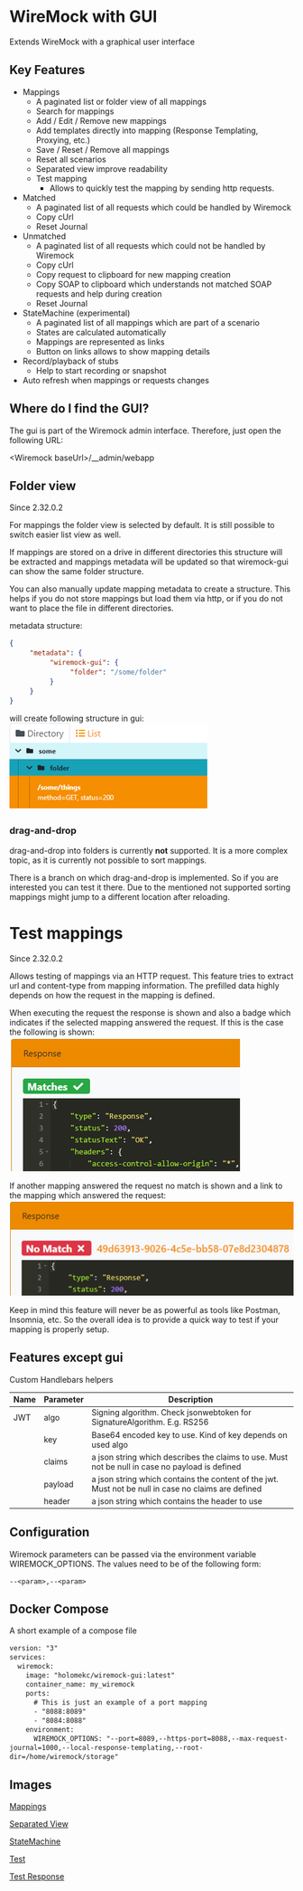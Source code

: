 # WireMock with GUI

Extends WireMock with a graphical user interface

## Key Features
- Mappings
  - A paginated list or folder view of all mappings
  - Search for mappings
  - Add / Edit / Remove new mappings 
  - Add templates directly into mapping (Response Templating, Proxying, etc.)
  - Save / Reset / Remove all mappings
  - Reset all scenarios
  - Separated view improve readability
  - Test mapping
    - Allows to quickly test the mapping by sending http requests.
- Matched
  - A paginated list of all requests which could be handled by Wiremock
  - Copy cUrl
  - Reset Journal
- Unmatched
  - A paginated list of all requests which could not be handled by Wiremock
  - Copy cUrl
  - Copy request to clipboard for new mapping creation
  - Copy SOAP to clipboard which understands not matched SOAP requests and help during creation
  - Reset Journal
- StateMachine (experimental)
  - A paginated list of all mappings which are part of a scenario
  - States are calculated automatically
  - Mappings are represented as links
  - Button on links allows to show mapping details
- Record/playback of stubs
  - Help to start recording or snapshot
- Auto refresh when mappings or requests changes

## Where do I find the GUI?
The gui is part of the Wiremock admin interface. Therefore, just open the following URL: 

\<Wiremock baseUrl\>/__admin/webapp

## Folder view
Since 2.32.0.2

For mappings the folder view is selected by default. It is still possible to switch easier list view as well.

If mappings are stored on a drive in different directories this structure will be extracted and mappings metadata will be updated so that wiremock-gui can show the same folder structure.

You can also manually update mapping metadata to create a structure. This helps if you do not store mappings but load them via http, or if you do not want to place the file in different directories.

metadata structure:
```json
{
     "metadata": {
          "wiremock-gui": {
               "folder": "/some/folder"
          }
     }
}
```
will create following structure in gui:
![alt folder-image](./images/folder.png)

### drag-and-drop
drag-and-drop into folders is currently <b>not</b> supported. It is a more complex topic, as it is currently not possible to sort mappings. 

There is a branch on which drag-and-drop is implemented. So if you are interested you can test it there. Due to the mentioned not supported sorting mappings might jump to a different location after reloading.

# Test mappings
Since 2.32.0.2

Allows testing of mappings via an HTTP request. This feature tries to extract url and content-type from mapping information. The prefilled data highly depends on how the request in the mapping is defined.

When executing the request the response is shown and also a badge which indicates if the selected mapping answered the request. If this is the case the following is shown:
![alt test-match](./images/test-matches.png)

If another mapping answered the request no match is shown and a link to the mapping which answered the request:
![alt test-no-match](./images/test-no-match.png)

Keep in mind this feature will never be as powerful as tools like Postman, Insomnia, etc. So the overall idea is to provide a quick way to test if your mapping is properly setup.

## Features except gui
Custom Handlebars helpers

| Name          | Parameter     | Description   |
| ------------- | ------------- | ------------- |
| JWT           | algo          | Signing algorithm. Check jsonwebtoken for SignatureAlgorithm. E.g. RS256 |
|               | key           | Base64 encoded key to use. Kind of key depends on used algo |
|               | claims        | a json string which describes the claims to use. Must not be null in case no payload is defined |
|               | payload       | a json string which contains the content of the jwt. Must not be null in case no claims are defined |
|               | header        | a json string which contains the header to use |

## Configuration
Wiremock parameters can be passed via the environment variable WIREMOCK_OPTIONS. The values need to be of the following form:
```
--<param>,--<param>
```

## Docker Compose
A short example of a compose file
```
version: "3"
services:
  wiremock:
    image: "holomekc/wiremock-gui:latest"
    container_name: my_wiremock
    ports:
      # This is just an example of a port mapping
      - "8088:8089"
      - "8084:8088"
    environment:
      WIREMOCK_OPTIONS: "--port=8089,--https-port=8088,--max-request-journal=1000,--local-response-templating,--root-dir=/home/wiremock/storage"
```

## Images
[Mappings](./images/mappings.png)

[Separated View](./images/mappings-separated.png)

[StateMachine](./images/state-machine.png)

[Test](./images/test.png)

[Test Response](./images/test-response.png)